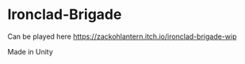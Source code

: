 # Ironclad-Brigade

Can be played here https://zackohlantern.itch.io/ironclad-brigade-wip

Made in Unity
